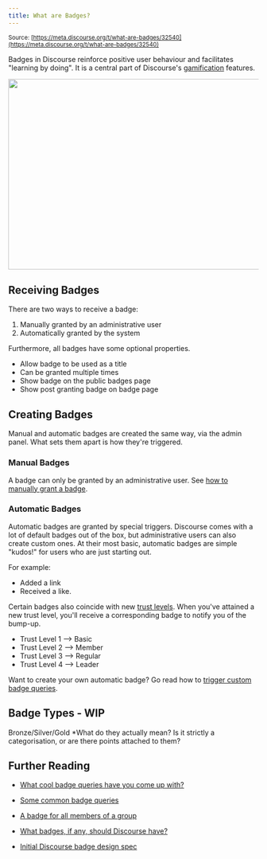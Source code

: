```yaml
---
title: What are Badges?
---
```


<small class="documentation-source">Source: [https://meta.discourse.org/t/what-are-badges/32540](https://meta.discourse.org/t/what-are-badges/32540)</small>

Badges in Discourse reinforce positive user behaviour and facilitates "learning by doing". It is a central part of Discourse's [gamification](http://blog.codinghorror.com/the-gamification/) features.

<img src="//discourse-meta.s3-us-west-1.amazonaws.com/original/3X/e/2/e2d319c6b57c519d11f88250d3e632f13b6b6f56.png" width="690" height="383"> 

## Receiving Badges

There are two ways to receive a badge:

1. Manually granted by an administrative user
2. Automatically granted by the system

Furthermore, all badges have some optional properties.

- Allow badge to be used as a title
- Can be granted multiple times
- Show badge on the public badges page
- Show post granting badge on badge page


## Creating Badges

Manual and automatic badges are created the same way, via the admin panel. What sets them apart is how they're triggered.

### Manual Badges

A badge can only be granted by an administrative user. See [how to manually grant a badge](https://meta.discourse.org/t/grant-a-badge-to-individual-users-manually/29426).

### Automatic Badges

Automatic badges are granted by special triggers. Discourse comes with a lot of default badges out of the box, but administrative users can also create custom ones. At their most basic, automatic badges are simple "kudos!" for users who are just starting out.

For example:

- Added a link
- Received a like.

Certain badges also coincide with new [trust levels](http://learndiscourse.org/what-do-user-trust-levels-do). When you've attained a new trust level, you'll receive a corresponding badge to notify you of the bump-up.

- Trust Level 1 --> Basic
- Trust Level 2 --> Member
- Trust Level 3 --> Regular
- Trust Level 4 --> Leader

Want to create your own automatic badge? Go read how to [trigger custom badge queries](http://learndiscourse.org/triggered-custom-badge-queries).

## Badge Types - WIP

Bronze/Silver/Gold *What do they actually mean? Is it strictly a categorisation, or are there points attached to them?

## Further Reading

- [What cool badge queries have you come up with?][1]
- [Some common badge queries][2]
- [A badge for all members of a group](http://learndiscourse.org/a-badge-for-all-members-of-a-group)
- [What badges, if any, should Discourse have?][3]
- [Initial Discourse badge design spec][4]


  [1]: https://meta.discourse.org/t/what-cool-badge-queries-have-you-come-up-with/18978
  [2]: http://learndiscourse.org/some-common-badge-queries-idea
  [3]: https://meta.discourse.org/t/what-badges-if-any-should-discourse-have/5933
  [4]: https://meta.discourse.org/t/initial-discourse-badge-design-spec/13088
